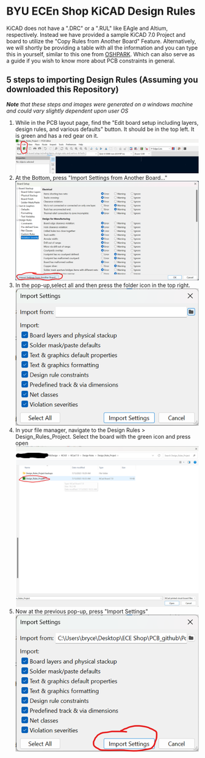 # BYU ECEn Shop KiCAD Design Rules

KiCAD does not have a ".DRC" or a ".RUL" like EAgle and Altium, respectively. Instead we have provided a sample KiCAD 7.0 Project and board to utilize the "Copy Rules from Another Board" Feature. Alternatively, we will shortly be providing a table with all the information and you can type this in yourself, similar to this one from [OSHPARK](https://docs.oshpark.com/design-tools/kicad/kicad-design-rules/). Which can also serve as a guide if you wish to know more about PCB constraints in general.

## 5 steps to importing Design Rules (Assuming you downloaded this Repository)
 ***Note*** *that these steps and images were generated on a windows machine and could vary slightly dependent upon user OS*

1. While in the PCB layout page, find the "Edit board setup including layers, design rules, and various defaults" button. It should be in the top left. It is green and has a red gear on it. ![Image for step 1](./How%20to%20import%20Rules%20from%20Another%20Project/Step%201.png)
2. At the Bottom, press "Import Settings from Another Board..." ![Image for step 2](./How%20to%20import%20Rules%20from%20Another%20Project/Step%202.png)
3. In the pop-up,select all and then press the folder icon in the top right. ![Image for step 3](./How%20to%20import%20Rules%20from%20Another%20Project/Step%203.png)
4. In your file manager, navigate to the Design Rules > Design_Rules_Project. Select the board with the green icon and press open ![Image for step 4](./How%20to%20import%20Rules%20from%20Another%20Project/Step%204.png)
5. Now at the previous pop-up, press "Import Settings" ![Image for step 5](./How%20to%20import%20Rules%20from%20Another%20Project/Step%205.png)

